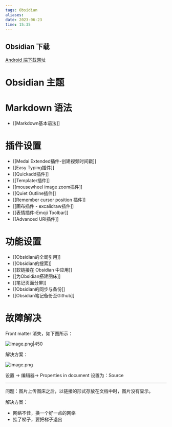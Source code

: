```yaml
---
tags: Obsidian
aliases: 
date: 2023-06-23
time: 15:35
---
```


## Obsidian 下载

[Android 端下载网址](https://mobile.softpedia.com/apk/obsidian)

# Obsidian 主题


# Markdown 语法

- [[Markdown基本语法]]


# 插件设置

- [[Medai Extended插件-创建视频时间戳]]
- [[Easy Typing插件]]
- [[Quickadd插件]]
- [[Templater插件]]
- [[mousewheel image zoom插件]]
- [[Quiet Outline插件]]
- [[Remember cursor position 插件]]
- [[画布插件 - excalidraw插件]]
- [[表情插件-Emoji Toolbar]]
- [[Advanced URI插件]]


# 功能设置

- [[Obsidian的全局引用]]
- [[Obsidian的搜索]]
- [[软链接在 Obsidian 中应用]]
- [[为Obsidian搭建图床]]
- [[笔记页面分屏]]
- [[Obsidian的同步与备份]]
- [[Obsidian笔记备份至Github]]

# 故障解决

Front matter 消失，如下图所示：

![image.png|450](https://zbn-picture-1319009493.cos.ap-guangzhou.myqcloud.com/public-pic/202309031326991.png)

解决方案：

![image.png](https://zbn-picture-1319009493.cos.ap-guangzhou.myqcloud.com/public-pic/202309031327913.png)

设置 -> 编辑器-> Properties in document 设置为：Source

---

问题：图片上传图床之后，以链接的形式存放在文档中时，图片没有显示。

解决方案：
- 网络不佳，换一个好一点的网络
- 挂了梯子，要把梯子退出








